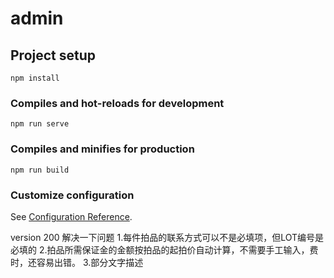 # admin

## Project setup
```
npm install
```

### Compiles and hot-reloads for development
```
npm run serve
```

### Compiles and minifies for production
```
npm run build
```

### Customize configuration
See [Configuration Reference](https://cli.vuejs.org/config/).

version 200
解决一下问题
1.每件拍品的联系方式可以不是必填项，但LOT编号是必填的
2.拍品所需保证金的金额按拍品的起拍价自动计算，不需要手工输入，费时，还容易出错。
3.部分文字描述